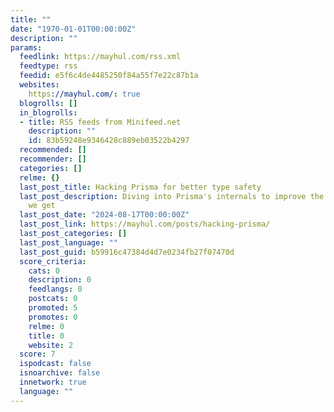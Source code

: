 ```yaml
---
title: ""
date: "1970-01-01T00:00:00Z"
description: ""
params:
  feedlink: https://mayhul.com/rss.xml
  feedtype: rss
  feedid: e5f6c4de4485250f84a55f7e22c87b1a
  websites:
    https://mayhul.com/: true
  blogrolls: []
  in_blogrolls:
  - title: RSS feeds from Minifeed.net
    description: ""
    id: 83b59248e9346428c889eb03522b4297
  recommended: []
  recommender: []
  categories: []
  relme: {}
  last_post_title: Hacking Prisma for better type safety
  last_post_description: Diving into Prisma's internals to improve the types that
    we get
  last_post_date: "2024-08-17T00:00:00Z"
  last_post_link: https://mayhul.com/posts/hacking-prisma/
  last_post_categories: []
  last_post_language: ""
  last_post_guid: b59916c47384d4d7e0234fb27f07470d
  score_criteria:
    cats: 0
    description: 0
    feedlangs: 0
    postcats: 0
    promoted: 5
    promotes: 0
    relme: 0
    title: 0
    website: 2
  score: 7
  ispodcast: false
  isnoarchive: false
  innetwork: true
  language: ""
---
```

